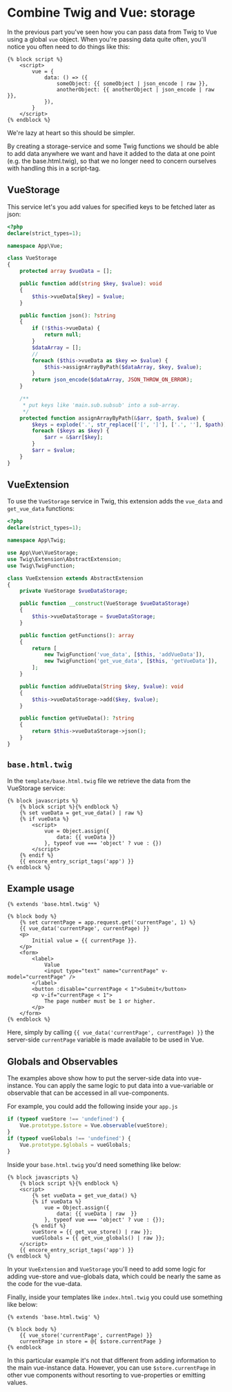 # Combine Twig and Vue: storage

In the previous part you've seen how you can pass data from Twig to Vue using a 
global `vue` object. 
When you're passing data quite often, you'll notice you often need to do things like this:
```twig
{% block script %}
    <script>
        vue = {
            data: () => ({
                someObject: {{ someObject | json_encode | raw }},
                anotherObject: {{ anotherObject | json_encode | raw }},
            }),
        }
    </script>
{% endblock %}
```

We're lazy at heart so this should be simpler. 

By creating a storage-service and some Twig functions we should be able to add data
anywhere we want and have it added to the data at one point (e.g. the base.html.twig),
so that we no longer need to concern ourselves with handling this in a script-tag.

## VueStorage

This service let's you add values for specified keys to be fetched later as json:

```php
<?php
declare(strict_types=1);

namespace App\Vue;

class VueStorage
{
    protected array $vueData = [];

    public function add(string $key, $value): void
    {
        $this->vueData[$key] = $value;
    }

    public function json(): ?string
    {
        if (!$this->vueData) {
            return null;
        }
        $dataArray = [];
        // 
        foreach ($this->vueData as $key => $value) {
            $this->assignArrayByPath($dataArray, $key, $value);
        }
        return json_encode($dataArray, JSON_THROW_ON_ERROR);
    }

    /**
     * put keys like 'main.sub.subsub' into a sub-array.
     */
    protected function assignArrayByPath(&$arr, $path, $value) {
        $keys = explode('.', str_replace(['[', ']'], ['.', ''], $path));
        foreach ($keys as $key) {
            $arr = &$arr[$key];
        }
        $arr = $value;
    }
}
```

## VueExtension

To use the `VueStorage` service in Twig, this extension adds the `vue_data` and
`get_vue_data` functions:

```php
<?php
declare(strict_types=1);

namespace App\Twig;

use App\Vue\VueStorage;
use Twig\Extension\AbstractExtension;
use Twig\TwigFunction;

class VueExtension extends AbstractExtension
{
    private VueStorage $vueDataStorage;

    public function __construct(VueStorage $vueDataStorage)
    {
        $this->vueDataStorage = $vueDataStorage;
    }

    public function getFunctions(): array
    {
        return [
            new TwigFunction('vue_data', [$this, 'addVueData']),
            new TwigFunction('get_vue_data', [$this, 'getVueData']),
        ];
    }

    public function addVueData(String $key, $value): void
    {
        $this->vueDataStorage->add($key, $value);
    }

    public function getVueData(): ?string
    {
        return $this->vueDataStorage->json();
    }
}
```


## `base.html.twig`

In the `template/base.html.twig` file we retrieve the data from the VueStorage service:

```twig
{% block javascripts %}
    {% block script %}{% endblock %}
    {% set vueData = get_vue_data() | raw %}
    {% if vueData %}
        <script>
            vue = Object.assign({
                data: {{ vueData }}
            }, typeof vue === 'object' ? vue : {})
        </script>
    {% endif %}
    {{ encore_entry_script_tags('app') }}
{% endblock %}
```

## Example usage

```twig
{% extends 'base.html.twig' %}

{% block body %}
    {% set currentPage = app.request.get('currentPage', 1) %}
    {{ vue_data('currentPage', currentPage) }}
    <p>
        Initial value = {{ currentPage }}.
    </p>
    <form>
        <label>
            Value
            <input type="text" name="currentPage" v-model="currentPage" />
        </label>
        <button :disable="currentPage < 1">Submit</button>
        <p v-if="currentPage < 1">
            The page number must be 1 or higher.
        </p>
    </form>
{% endblock %}
```

Here, simply by calling `{{ vue_data('currentPage', currentPage) }}` the server-side
`currentPage` variable is made available to be used in Vue.

## Globals and Observables

The examples above show how to put the server-side data into vue-instance.
You can apply the same logic to put data into a vue-variable or observable that
can be accessed in all vue-components. 

For example, you could add the following inside your `app.js`
```js
if (typeof vueStore !== 'undefined') {
    Vue.prototype.$store = Vue.observable(vueStore);
}
if (typeof vueGlobals !== 'undefined') {
    Vue.prototype.$globals = vueGlobals;
}
```

Inside your `base.html.twig` you'd need something like below:
```twig
{% block javascripts %}
    {% block script %}{% endblock %}
    <script>
        {% set vueData = get_vue_data() %}
        {% if vueData %}
            vue = Object.assign({
                data: {{ vueData | raw  }}
            }, typeof vue === 'object' ? vue : {});
        {% endif %}
        vueStore = {{ get_vue_store() | raw }};
        vueGlobals = {{ get_vue_globals() | raw }};
    </script>
    {{ encore_entry_script_tags('app') }}
{% endblock %}
```
In your `VueExtension` and `VueStorage` you'll need to add some logic for adding
vue-store and vue-globals data, which could be nearly the same as the code for the vue-data.

Finally, inside your templates like `index.html.twig` you could use something like
below:

```twig
{% extends 'base.html.twig' %}

{% block body %}
    {{ vue_store('currentPage', currentPage) }}
    currentPage in store = @{ $store.currentPage }
{% endblock
```
In this particular example it's not that different from adding information to the 
main vue-instance data. However, you can use `$store.currentPage` in other vue components without resorting
to vue-properties or emitting values.